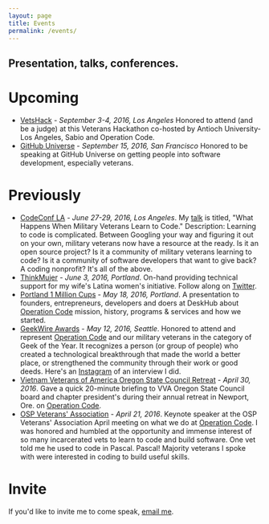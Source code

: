 ```yaml
---
layout: page
title: Events
permalink: /events/
---
```


## Presentation, talks, conferences.

# Upcoming
- [VetsHack](http://vetshack.us) - *September 3-4, 2016, Los Angeles* Honored to attend (and be a judge) at this Veterans Hackathon co-hosted by Antioch University-Los Angeles, Sabio and Operation Code.
- [GitHub Universe](http://githubuniverse.com) - *September 15, 2016, San Francisco* Honored to be speaking at GitHub Universe on getting people into software development, especially veterans. 

# Previously
- [CodeConf LA](http://codeconf.com) - *June 27-29, 2016, Los Angeles*. My [talk](http://codeconf.com/speakers/david-molina.html) is titled, "What Happens When Military Veterans Learn to Code." Description: Learning to code is complicated. Between Googling your way and figuring it out on your own, military veterans now have a resource at the ready. Is it an open source project? Is it a community of military veterans learning to code? Is it a community of software developers that want to give back? A coding nonprofit? It's all of the above.
- [ThinkMujer](http://thinkmujer.com) - *June 3, 2016, Portland*. On-hand providing technical support for my wife's Latina women's initiative. Follow along on [Twitter](https://twitter.com/thinkmujer).
- [Portland 1 Million Cups](http://www.meetup.com/1-Million-Cups-Portland/events/230137614/) - *May 18, 2016, Portland*. A presentation to founders, entrepreneurs, developers and doers at DeskHub about [Operation Code](https://operationcode.org) mission, history, programs & services and how we started.
- [GeekWire Awards](http://www.geekwire.com/2016/geek-year-2016-vote-now-geekwire-awards/) - *May 12, 2016, Seattle*. Honored to attend and represent [Operation Code](https://operationcode.org) and our military veterans in the category of Geek of the Year. It recognizes a person (or group of people) who created a technological breakthrough that made the world a better place, or strengthened the community through their work or good deeds. Here's an [Instagram](https://www.instagram.com/p/BFVFxSKRUvd/?taken-by=davidcmolina) of an interview I did.
- [Vietnam Veterans of America Oregon State Council Retreat](https://vva.org/what-we-do/our-members/chapters/?gmw_post=chapter&gmw_address%5B%5D=&gmw_state=Oregon&gmw_distance=100&gmw_units=imperial&gmw_form=7&gmw_per_page=-1&gmw_lat=&gmw_lng=&gmw_px=pt&action=gmw_post) - *April 30, 2016*. Gave a quick 20-minute briefing to VVA Oregon State Council board and chapter president's during their annual retreat in Newport, Ore. on [Operation Code](https://operationcode.org).
- [OSP Veterans' Association](https://www.oregon.gov/doc/OPS/PRISON/docs/Veterans_Club.pdf) - *April 21, 2016*. Keynote speaker at the OSP Veterans' Association April meeting on what we do at [Operation Code](https://operationcode.org). I was honored and humbled at the opportunity and immense interest of so many incarcerated vets to learn to code and build software. One vet told me he used to code in Pascal. Pascal! Majority veterans I spoke with were interested in coding to build useful skills.

# Invite
If you'd like to invite me to come speak, [email me](mailto:david@operationcode.org).
